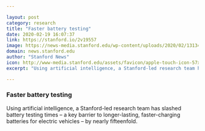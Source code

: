 ```yaml
---

layout: post
category: research
title: "Faster battery testing"
date: 2020-02-19 16:07:37
link: https://stanford.io/2v19557
image: https://news-media.stanford.edu/wp-content/uploads/2020/02/13134738/EVbattery1.jpg
domain: news.stanford.edu
author: "Stanford News"
icon: http://www-media.stanford.edu/assets/favicon/apple-touch-icon-57x57.png
excerpt: "Using artificial intelligence, a Stanford-led research team has slashed battery testing times – a key barrier to longer-lasting, faster-charging batteries for electric vehicles – by nearly fifteenfold."

---
```


### Faster battery testing

Using artificial intelligence, a Stanford-led research team has slashed battery testing times – a key barrier to longer-lasting, faster-charging batteries for electric vehicles – by nearly fifteenfold.